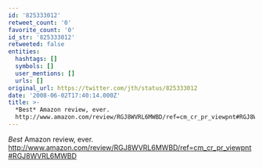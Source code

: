 ```yaml
---
id: '825333012'
retweet_count: '0'
favorite_count: '0'
id_str: '825333012'
retweeted: false
entities:
  hashtags: []
  symbols: []
  user_mentions: []
  urls: []
original_url: https://twitter.com/jth/status/825333012
date: '2008-06-02T17:40:14.000Z'
title: >-
  *Best* Amazon review, ever.
  http://www.amazon.com/review/RGJ8WVRL6MWBD/ref=cm_cr_pr_viewpnt#RGJ8WVRL6MWBD
---
```


*Best* Amazon review, ever. http://www.amazon.com/review/RGJ8WVRL6MWBD/ref=cm_cr_pr_viewpnt#RGJ8WVRL6MWBD